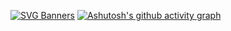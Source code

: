 <!--
**RayMuan/RayMuan** is a ✨ _special_ ✨ repository because its `README.md` (this file) appears on your GitHub profile.

Here are some ideas to get you started:
- 🔭 I’m currently working on ...
- 🌱 I’m currently learning ...
- 👯 I’m looking to collaborate on ...
- 🤔 I’m looking for help with ...
- 💬 Ask me about ...
- 📫 How to reach me: ...
- 😄 Pronouns: ...
- ⚡ Fun fact: ...
-->
[![SVG Banners](https://svg-banners.vercel.app/api?type=typeWriter&text1=RayMuan%20GitHub%20👨‍💻&width=1100&height=200)](https://github.com/Akshay090/svg-banners)
[![Ashutosh's github activity graph](https://github-readme-activity-graph.vercel.app/graph?username=RayMuan&theme=react-dark)](https://github.com/ashutosh00710/github-readme-activity-graph)

